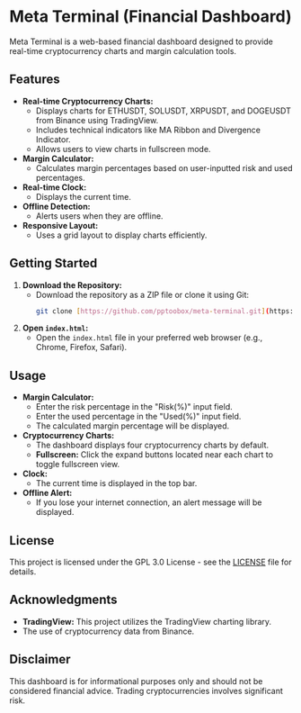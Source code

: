 # Meta Terminal (Financial Dashboard)

Meta Terminal is a web-based financial dashboard designed to provide real-time cryptocurrency charts and margin calculation tools.

## Features

* **Real-time Cryptocurrency Charts:**
    * Displays charts for ETHUSDT, SOLUSDT, XRPUSDT, and DOGEUSDT from Binance using TradingView.
    * Includes technical indicators like MA Ribbon and Divergence Indicator.
    * Allows users to view charts in fullscreen mode.
* **Margin Calculator:**
    * Calculates margin percentages based on user-inputted risk and used percentages.
* **Real-time Clock:**
    * Displays the current time.
* **Offline Detection:**
    * Alerts users when they are offline.
* **Responsive Layout:**
    * Uses a grid layout to display charts efficiently.

## Getting Started

1.  **Download the Repository:**
    * Download the repository as a ZIP file or clone it using Git:
        ```bash
        git clone [https://github.com/pptoobox/meta-terminal.git](https://github.com/pptoobox/meta-terminal.git)
        ```
2.  **Open `index.html`:**
    * Open the `index.html` file in your preferred web browser (e.g., Chrome, Firefox, Safari).

## Usage

* **Margin Calculator:**
    * Enter the risk percentage in the "Risk(%)" input field.
    * Enter the used percentage in the "Used(%)" input field.
    * The calculated margin percentage will be displayed.
* **Cryptocurrency Charts:**
    * The dashboard displays four cryptocurrency charts by default.
    * **Fullscreen:** Click the expand buttons located near each chart to toggle fullscreen view.
* **Clock:**
    * The current time is displayed in the top bar.
* **Offline Alert:**
    * If you lose your internet connection, an alert message will be displayed.

## License

This project is licensed under the GPL 3.0 License - see the [LICENSE](LICENSE) file for details.

## Acknowledgments

* **TradingView:** This project utilizes the TradingView charting library.
* The use of cryptocurrency data from Binance.

## Disclaimer

This dashboard is for informational purposes only and should not be considered financial advice. Trading cryptocurrencies involves significant risk.

